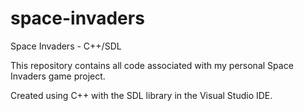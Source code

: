 # space-invaders
Space Invaders - C++/SDL

This repository contains all code associated with my personal Space Invaders game project.

Created using C++ with the SDL library in the Visual Studio IDE.

